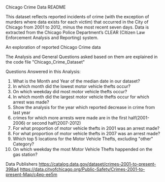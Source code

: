 Chicago Crime Data README

This dataset reflects reported incidents of crime (with the exception of murders where data exists for each victim) that occurred in the City of Chicago from 2001 to 2012, minus the most recent seven days. Data is extracted from the Chicago Police Department’s CLEAR (Citizen Law Enforcement Analysis and Reporting) system.

An exploration of reported Chicago Crime data

The Analysis and General Questions asked based on them are explained in the code file "Chicago_Crime_Dataset"

Questions Answered in this Analysis:
1. What is the Month and Year of the median date in our dataset?
2. In which month did the lowest motor vehicle thefts occur?
3. On which weekday did most motor vehicle thefts occur?
4. In which month did the largest motor vehicle thefts occur for which arrest was made?
5. Show the analysis for the year which reported decrease in crime from last year
6. crimes for which more arrests were made are in the first half(2001-2006) or second half(2007-2012)
7. For what proportion of motor vehicle thefts in 2001 was an arrest made?
8. For what proportion of motor vehicle thefts in 2007 was an arrest made?
9. Which top 5 locations for the Motor Vehicle Thefts, excluding "other" Category?
10. On which weekday the most Motor Vehicle Thefts happended on the gas station?

Data Publishers
https://catalog.data.gov/dataset/crimes-2001-to-present-398a4
https://data.cityofchicago.org/Public-Safety/Crimes-2001-to-present-Map/c4ep-ee5m
